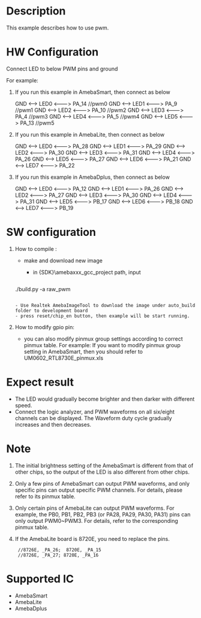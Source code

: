 # Description
This example describes how to use pwm.

# HW Configuration
Connect LED to below PWM pins and ground

For example:
1. If you run this example in AmebaSmart, then connect as below

	GND <--> LED0 <---> PA_14 //pwm0
	GND <--> LED1 <---> PA_9  //pwm1
	GND <--> LED2 <---> PA_10 //pwm2
	GND <--> LED3 <---> PA_4  //pwm3
	GND <--> LED4 <---> PA_5  //pwm4
	GND <--> LED5 <---> PA_13 //pwm5
2. If you run this example in AmebaLite, then connect as below

	GND <--> LED0 <---> PA_28
	GND <--> LED1 <---> PA_29
	GND <--> LED2 <---> PA_30
	GND <--> LED3 <---> PA_31
	GND <--> LED4 <---> PA_26
	GND <--> LED5 <---> PA_27
	GND <--> LED6 <---> PA_21
	GND <--> LED7 <---> PA_22
3. If you run this example in AmebaDplus, then connect as below

	GND <--> LED0 <---> PA_12
	GND <--> LED1 <---> PA_26
	GND <--> LED2 <---> PA_27
	GND <--> LED3 <---> PA_30
	GND <--> LED4 <---> PA_31
	GND <--> LED5 <---> PB_17
	GND <--> LED6 <---> PB_18
	GND <--> LED7 <---> PB_19

# SW configuration
1. How to compile :

   - make and download new image
   
     - in {SDK}\amebaxxx_gcc_project path, input
   
     ```shell
    ./build.py -a raw_pwm
     ```
   
     - Use Realtek AmebaImageTool to download the image under auto_build folder to development board
     - press reset/chip_en button, then example will be start running.
2. How to modify gpio pin:
   - you can also modify pinmux group settings according to correct pinmux table. For example:
    If you want to modify pinmux group setting in AmebaSmart, then you should refer to UM0602_RTL8730E_pinmux.xls

# Expect result

  - The LED would gradually become brighter and then darker with different speed.
  - Connect the logic analyzer, and PWM waveforms on all six/eight channels can be displayed. The Waveform duty cycle gradually increases and then decreases.

# Note
1. The initial brightness setting of the AmebaSmart is different from that of other chips, so the output of the LED is also different from other chips.

2. Only a few pins of AmebaSmart can output PWM waveforms, and only specific pins can output specific PWM channels. For details, please refer to its pinmux table.

3. Only certain pins of AmebaLite can output PWM waveforms. For example, the PB0, PB1, PB2, PB3 (or PA28, PA29, PA30, PA31) pins can only output PWM0~PWM3. For details, refer to the corresponding pinmux table.

4. If the AmebaLite board is 8720E, you need to replace the pins.

   ```shell
    //8726E, _PA_26;  8720E, _PA_15
    //8726E, _PA_27; 8720E, _PA_16
   ```

# Supported IC
  - AmebaSmart
  - AmebaLite
  - AmebaDplus
